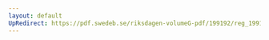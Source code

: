 ```yaml
---
layout: default
UpRedirect: https://pdf.swedeb.se/riksdagen-volumeG-pdf/199192/reg_199192/reg_199192_0728.pdf
---
```

